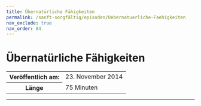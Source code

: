 ```yaml
---
title: Übernatürliche Fähigkeiten
permalink: /sanft-sorgfältig/episoden/Uebernatuerliche-Faehigkeiten
nav_exclude: true
nav_order: 84
---
```


# Übernatürliche Fähigkeiten
<table class="resp-table dcf-table dcf-table-responsive dcf-table-bordered dcf-table-striped dcf-w-100%">
                    <tbody>
                        <tr>
                            <th scope="row">Veröffentlich am:</th>
                            <td data-label="Veröffentlich am:">23. November 2014</td>
                        </tr>
                        <tr>
                            <th scope="row">Länge </th>
                            <td data-label="Länge ">75 Minuten</td>
                        </tr></tbody>
                </table>

***

